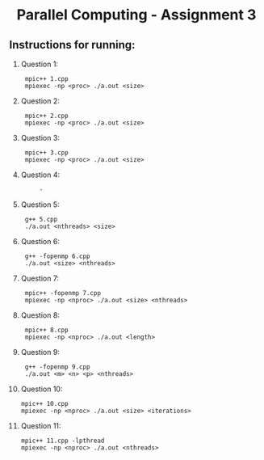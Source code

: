 # <div align="center">**Parallel Computing - Assignment 3**</div>
## Instructions for running:
1. Question 1:

        mpic++ 1.cpp
        mpiexec -np <proc> ./a.out <size>

2. Question 2:

        mpic++ 2.cpp
        mpiexec -np <proc> ./a.out <size>

3. Question 3:

        mpic++ 3.cpp
        mpiexec -np <proc> ./a.out <size>

4. Question 4:
            
            -

5. Question 5:

        g++ 5.cpp
        ./a.out <nthreads> <size>

6. Question 6:

        g++ -fopenmp 6.cpp
        ./a.out <size> <nthreads>

7. Question 7:

        mpic++ -fopenmp 7.cpp
        mpiexec -np <nproc> ./a.out <size> <nthreads>

8. Question 8:

        mpic++ 8.cpp
        mpiexec -np <nproc> ./a.out <length>

9. Question 9:

        g++ -fopenmp 9.cpp
        ./a.out <m> <n> <p> <nthreads>

10. Question 10:

        mpic++ 10.cpp
        mpiexec -np <nproc> ./a.out <size> <iterations>

11. Question 11:

        mpic++ 11.cpp -lpthread
        mpiexec -np <nproc> ./a.out <nthreads>